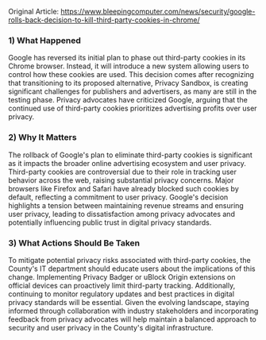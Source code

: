 Original Article: https://www.bleepingcomputer.com/news/security/google-rolls-back-decision-to-kill-third-party-cookies-in-chrome/

### 1) What Happened

Google has reversed its initial plan to phase out third-party cookies in its Chrome browser. Instead, it will introduce a new system allowing users to control how these cookies are used. This decision comes after recognizing that transitioning to its proposed alternative, Privacy Sandbox, is creating significant challenges for publishers and advertisers, as many are still in the testing phase. Privacy advocates have criticized Google, arguing that the continued use of third-party cookies prioritizes advertising profits over user privacy.

### 2) Why It Matters

The rollback of Google's plan to eliminate third-party cookies is significant as it impacts the broader online advertising ecosystem and user privacy. Third-party cookies are controversial due to their role in tracking user behavior across the web, raising substantial privacy concerns. Major browsers like Firefox and Safari have already blocked such cookies by default, reflecting a commitment to user privacy. Google's decision highlights a tension between maintaining revenue streams and ensuring user privacy, leading to dissatisfaction among privacy advocates and potentially influencing public trust in digital privacy standards.

### 3) What Actions Should Be Taken

To mitigate potential privacy risks associated with third-party cookies, the County's IT department should educate users about the implications of this change. Implementing Privacy Badger or uBlock Origin extensions on official devices can proactively limit third-party tracking. Additionally, continuing to monitor regulatory updates and best practices in digital privacy standards will be essential. Given the evolving landscape, staying informed through collaboration with industry stakeholders and incorporating feedback from privacy advocates will help maintain a balanced approach to security and user privacy in the County's digital infrastructure.